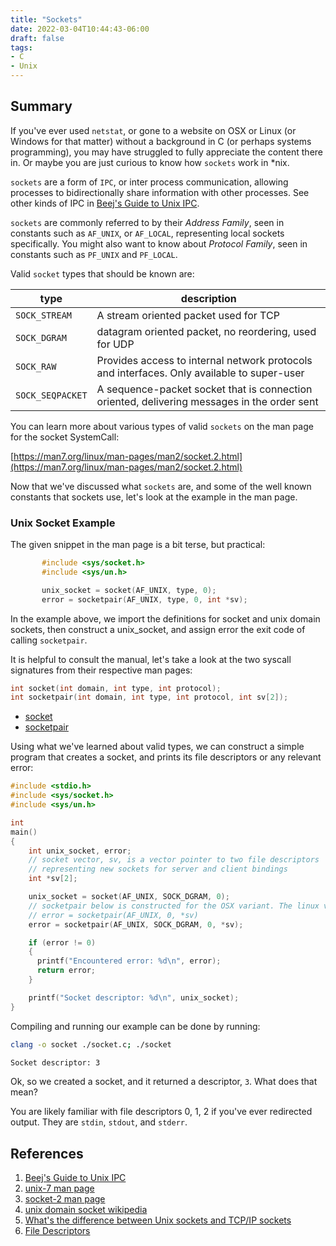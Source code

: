 ```yaml
---
title: "Sockets"
date: 2022-03-04T10:44:43-06:00
draft: false
tags:
- C
- Unix
---
```


## Summary

If you've ever used `netstat`, or gone to a website on OSX or Linux (or Windows for that matter) without a background in C (or perhaps systems programming), you may have struggled to fully appreciate the content there in. Or maybe you are just curious to know how `sockets` work in *nix.

`sockets` are a form of `IPC`, or inter process communication, allowing processes to bidirectionally share information with other processes. See other kinds of IPC in [Beej's Guide to Unix IPC](https://beej.us/guide/bgipc/html/multi/index.html).

`sockets` are commonly referred to by their _Address Family_, seen in constants such as `AF_UNIX`, or `AF_LOCAL`, representing local sockets specifically. You might also want to know about _Protocol Family_, seen in constants such as `PF_UNIX` and `PF_LOCAL`.

Valid `socket` types that should be known are:

|type|description|
|-|-|
|`SOCK_STREAM`|A stream oriented packet used for TCP|
|`SOCK_DGRAM`|datagram oriented packet, no reordering, used for UDP|
|`SOCK_RAW`|Provides access to internal network protocols and interfaces. Only available to super-user|
|`SOCK_SEQPACKET`|A sequence-packet socket that is connection oriented, delivering messages in the order sent|

You can learn more about various types of valid `sockets` on the man page for the socket SystemCall:

[https://man7.org/linux/man-pages/man2/socket.2.html](https://man7.org/linux/man-pages/man2/socket.2.html)

Now that we've discussed what `sockets` are, and some of the well known constants that sockets use, let's look at the example in the man page.

### Unix Socket Example

The given snippet in the man page is a bit terse, but practical:

```c
       #include <sys/socket.h>
       #include <sys/un.h>

       unix_socket = socket(AF_UNIX, type, 0);
       error = socketpair(AF_UNIX, type, 0, int *sv);
```

In the example above, we import the definitions for socket and unix domain sockets, then construct a unix_socket, and assign error the exit code of calling `socketpair`.

It is helpful to consult the manual, let's take a look at the two syscall signatures from their respective man pages:

```c
int socket(int domain, int type, int protocol);
int socketpair(int domain, int type, int protocol, int sv[2]);
```

- [socket](https://man7.org/linux/man-pages/man2/socket.2.html)
- [socketpair](https://man7.org/linux/man-pages/man2/socketpair.2.html)

Using what we've learned about valid types, we can construct a simple program that creates a socket, and prints its file descriptors or any relevant error:

```c
#include <stdio.h>
#include <sys/socket.h>
#include <sys/un.h>

int
main()
{
    int unix_socket, error;
    // socket vector, sv, is a vector pointer to two file descriptors
    // representing new sockets for server and client bindings
    int *sv[2];

    unix_socket = socket(AF_UNIX, SOCK_DGRAM, 0);
    // socketpair below is constructed for the OSX variant. The linux variant has a different signature, instead use:
    // error = socketpair(AF_UNIX, 0, *sv)
    error = socketpair(AF_UNIX, SOCK_DGRAM, 0, *sv);

    if (error != 0)
    {
      printf("Encountered error: %d\n", error);
      return error;
    }

    printf("Socket descriptor: %d\n", unix_socket);
}
```

Compiling and running our example can be done by running:

```sh
clang -o socket ./socket.c; ./socket

Socket descriptor: 3
```

Ok, so we created a socket, and it returned a descriptor, `3`. What does that mean?

You are likely familiar with file descriptors 0, 1, 2 if you've ever redirected output. They are `stdin`, `stdout`, and `stderr`.

## References

1. [Beej's Guide to Unix IPC](https://beej.us/guide/bgipc/html/multi/index.html)
1. [unix-7 man page](https://man7.org/linux/man-pages/man7/unix.7.html)
1. [socket-2 man page](https://man7.org/linux/man-pages/man2/socket.2.html)
1. [unix domain socket wikipedia](https://en.wikipedia.org/wiki/Unix_domain_socket)
1. [What's the difference between Unix sockets and TCP/IP sockets](https://serverfault.com/questions/124517/what-is-the-difference-between-unix-sockets-and-tcp-ip-sockets)
1. [File Descriptors](https://en.wikipedia.org/wiki/File_descriptor#:~:text=On%20Linux%2C%20the%20set%20of,%2Ffd%2F2%20is%20stderr%20.)

